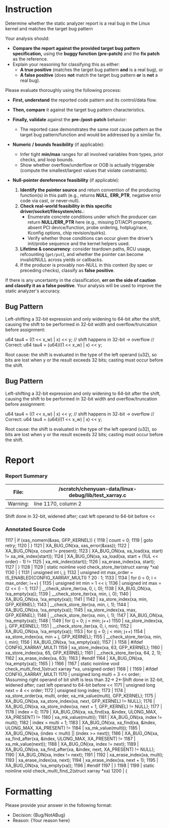 # Instruction

Determine whether the static analyzer report is a real bug in the Linux kernel and matches the target bug pattern

Your analysis should:
- **Compare the report against the provided target bug pattern specification,** using the **buggy function (pre-patch)** and the **fix patch** as the reference.
- Explain your reasoning for classifying this as either:
  - **A true positive** (matches the target bug pattern **and** is a real bug), or
  - **A false positive** (does **not** match the target bug pattern **or** is **not** a real bug).

Please evaluate thoroughly using the following process:

- **First, understand** the reported code pattern and its control/data flow.
- **Then, compare** it against the target bug pattern characteristics.
- **Finally, validate** against the **pre-/post-patch** behavior:
  - The reported case demonstrates the same root cause pattern as the target bug pattern/function and would be addressed by a similar fix.

- **Numeric / bounds feasibility** (if applicable):
  - Infer tight **min/max** ranges for all involved variables from types, prior checks, and loop bounds.
  - Show whether overflow/underflow or OOB is actually triggerable (compute the smallest/largest values that violate constraints).

- **Null-pointer dereference feasibility** (if applicable):
  1. **Identify the pointer source** and return convention of the producing function(s) in this path (e.g., returns **NULL**, **ERR_PTR**, negative error code via cast, or never-null).
  2. **Check real-world feasibility in this specific driver/socket/filesystem/etc.**:
     - Enumerate concrete conditions under which the producer can return **NULL/ERR_PTR** here (e.g., missing DT/ACPI property, absent PCI device/function, probe ordering, hotplug/race, Kconfig options, chip revision/quirks).
     - Verify whether those conditions can occur given the driver’s init/probe sequence and the kernel helpers used.
  3. **Lifetime & concurrency**: consider teardown paths, RCU usage, refcounting (`get/put`), and whether the pointer can become invalid/NULL across yields or callbacks.
  4. If the producer is provably non-NULL in this context (by spec or preceding checks), classify as **false positive**.

If there is any uncertainty in the classification, **err on the side of caution and classify it as a false positive**. Your analysis will be used to improve the static analyzer's accuracy.

## Bug Pattern

Left-shifting a 32-bit expression and only widening to 64-bit after the shift, causing the shift to be performed in 32-bit width and overflow/truncation before assignment:

u64 tau4 = ((1 << x_w) | x) << y;   // shift happens in 32-bit -> overflow
// Correct:
u64 tau4 = (u64)((1 << x_w) | x) << y;

Root cause: the shift is evaluated in the type of the left operand (u32), so bits are lost when y or the result exceeds 32 bits; casting must occur before the shift.

## Bug Pattern

Left-shifting a 32-bit expression and only widening to 64-bit after the shift, causing the shift to be performed in 32-bit width and overflow/truncation before assignment:

u64 tau4 = ((1 << x_w) | x) << y;   // shift happens in 32-bit -> overflow
// Correct:
u64 tau4 = (u64)((1 << x_w) | x) << y;

Root cause: the shift is evaluated in the type of the left operand (u32), so bits are lost when y or the result exceeds 32 bits; casting must occur before the shift.

# Report

### Report Summary

File:| /scratch/chenyuan-data/linux-debug/lib/test_xarray.c
---|---
Warning:| line 1170, column 2
Shift done in 32-bit, widened after; cast left operand to 64-bit before <<

### Annotated Source Code


1117  |  if (xas_nomem(&xas, GFP_KERNEL)) {
1118  | 		count = 0;
1119  |  goto retry;
1120  | 	}
1121  |  XA_BUG_ON(xa, xas_error(&xas));
1122  |  XA_BUG_ON(xa, count != present);
1123  |  XA_BUG_ON(xa, xa_load(xa, start) != xa_mk_index(start));
1124  |  XA_BUG_ON(xa, xa_load(xa, start + (1UL << order) - 1) !=
1125  |  xa_mk_index(start));
1126  | 	xa_erase_index(xa, start);
1127  | }
1128  |
1129  | static noinline void check_store_iter(struct xarray *xa)
1130  | {
1131  |  unsigned int i, j;
1132  |  unsigned int max_order = IS_ENABLED(CONFIG_XARRAY_MULTI) ? 20 : 1;
1133  |
1134  |  for (i = 0; i < max_order; i++) {
1135  |  unsigned int min = 1 << i;
1136  |  unsigned int max = (2 << i) - 1;
1137  | 		__check_store_iter(xa, 0, i, 0);
1138  |  XA_BUG_ON(xa, !xa_empty(xa));
1139  | 		__check_store_iter(xa, min, i, 0);
1140  |  XA_BUG_ON(xa, !xa_empty(xa));
1141  |
1142  | 		xa_store_index(xa, min, GFP_KERNEL);
1143  | 		__check_store_iter(xa, min, i, 1);
1144  |  XA_BUG_ON(xa, !xa_empty(xa));
1145  | 		xa_store_index(xa, max, GFP_KERNEL);
1146  | 		__check_store_iter(xa, min, i, 1);
1147  |  XA_BUG_ON(xa, !xa_empty(xa));
1148  |
1149  |  for (j = 0; j < min; j++)
1150  | 			xa_store_index(xa, j, GFP_KERNEL);
1151  | 		__check_store_iter(xa, 0, i, min);
1152  |  XA_BUG_ON(xa, !xa_empty(xa));
1153  |  for (j = 0; j < min; j++)
1154  | 			xa_store_index(xa, min + j, GFP_KERNEL);
1155  | 		__check_store_iter(xa, min, i, min);
1156  |  XA_BUG_ON(xa, !xa_empty(xa));
1157  | 	}
1158  | #ifdef CONFIG_XARRAY_MULTI
1159  | 	xa_store_index(xa, 63, GFP_KERNEL);
1160  | 	xa_store_index(xa, 65, GFP_KERNEL);
1161  | 	__check_store_iter(xa, 64, 2, 1);
1162  | 	xa_erase_index(xa, 63);
1163  | #endif
1164  |  XA_BUG_ON(xa, !xa_empty(xa));
1165  | }
1166  |
1167  | static noinline void check_multi_find_1(struct xarray *xa, unsigned order)
1168  | {
1169  | #ifdef CONFIG_XARRAY_MULTI
1170  |  unsigned long multi = 3 << order;
    1Assuming right operand of bit shift is less than 32→
    2←Shift done in 32-bit, widened after; cast left operand to 64-bit before <<
1171  |  unsigned long next = 4 << order;
1172  |  unsigned long index;
1173  |
1174  | 	xa_store_order(xa, multi, order, xa_mk_value(multi), GFP_KERNEL);
1175  |  XA_BUG_ON(xa, xa_store_index(xa, next, GFP_KERNEL) != NULL);
1176  |  XA_BUG_ON(xa, xa_store_index(xa, next + 1, GFP_KERNEL) != NULL);
1177  |
1178  | 	index = 0;
1179  |  XA_BUG_ON(xa, xa_find(xa, &index, ULONG_MAX, XA_PRESENT) !=
1180  |  xa_mk_value(multi));
1181  |  XA_BUG_ON(xa, index != multi);
1182  | 	index = multi + 1;
1183  |  XA_BUG_ON(xa, xa_find(xa, &index, ULONG_MAX, XA_PRESENT) !=
1184  |  xa_mk_value(multi));
1185  |  XA_BUG_ON(xa, (index < multi) || (index >= next));
1186  |  XA_BUG_ON(xa, xa_find_after(xa, &index, ULONG_MAX, XA_PRESENT) !=
1187  |  xa_mk_value(next));
1188  |  XA_BUG_ON(xa, index != next);
1189  |  XA_BUG_ON(xa, xa_find_after(xa, &index, next, XA_PRESENT) != NULL);
1190  |  XA_BUG_ON(xa, index != next);
1191  |
1192  | 	xa_erase_index(xa, multi);
1193  | 	xa_erase_index(xa, next);
1194  | 	xa_erase_index(xa, next + 1);
1195  |  XA_BUG_ON(xa, !xa_empty(xa));
1196  | #endif
1197  | }
1198  |
1199  | static noinline void check_multi_find_2(struct xarray *xa)
1200  | {

# Formatting

Please provide your answer in the following format:

- Decision: {Bug/NotABug}
- Reason: {Your reason here}
